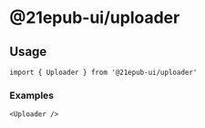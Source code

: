 # @21epub-ui/uploader

## Usage

```tsx
import { Uploader } from '@21epub-ui/uploader'
```

### Examples

```tsx
<Uploader />
```
